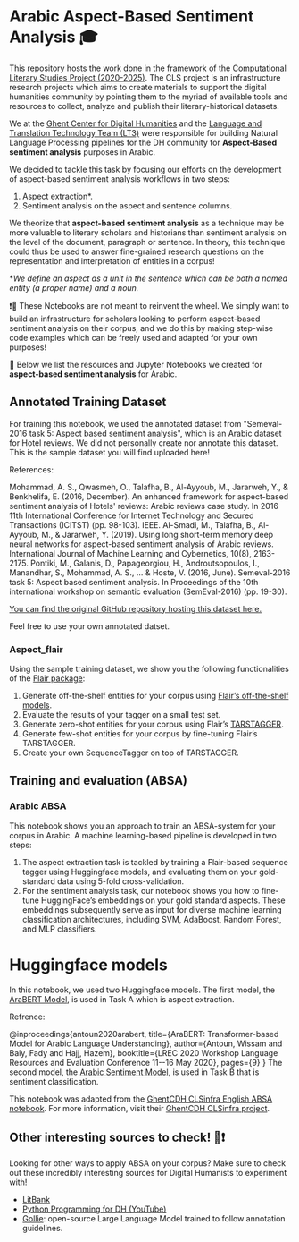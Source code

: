 # Arabic Aspect-Based Sentiment Analysis 🎓

This repository hosts the work done in the framework of the [Computational Literary Studies Project (2020-2025)](https://clsinfra.io/). The CLS project is an infrastructure research projects which aims to create materials to support the digital humanities community by pointing them to the myriad of available tools and resources to collect, analyze and publish their literary-historical datasets. 

We at the [Ghent Center for Digital Humanities](https://www.ghentcdh.ugent.be/) and the [Language and Translation Technology Team (LT3)](https://lt3.ugent.be/) were responsible for building Natural Language Processing pipelines for the DH community for **Aspect-Based sentiment analysis** purposes in Arabic. 

We decided to tackle this task by focusing our efforts on the development of aspect-based sentiment analysis workflows in two steps:
1.	Aspect extraction*.
2.	Sentiment analysis on the aspect and sentence columns.

We theorize that **aspect-based sentiment analysis** as a technique may be more valuable to literary scholars and historians than sentiment analysis on the level of the document, paragraph or sentence. In theory, this technique could thus be used to answer fine-grained research questions on the representation and interpretation of entities in a corpus!

*_We define an aspect as a unit in the sentence which can be both a named entity (a proper name) and a noun._

❗🧠 These Notebooks are not meant to reinvent the wheel. We simply want to build an infrastructure for scholars looking to perform aspect-based sentiment analysis on their corpus, and we do this by making step-wise code examples which can be freely used and adapted for your own purposes! 

🚀 Below we list the resources and Jupyter Notebooks we created for **aspect-based sentiment analysis** for Arabic.

## Annotated Training Dataset
For training this notebook, we used the annotated dataset from "Semeval-2016 task 5: Aspect based sentiment analysis", which is an Arabic dataset for Hotel reviews. We did not personally create nor annotate this dataset. This is the sample dataset you will find uploaded here!

References: 

Mohammad, A. S., Qwasmeh, O., Talafha, B., Al-Ayyoub, M., Jararweh, Y., & Benkhelifa, E. (2016, December). An enhanced framework for aspect-based sentiment analysis of Hotels' reviews: Arabic reviews case study. In 2016 11th International Conference for Internet Technology and Secured Transactions (ICITST) (pp. 98-103). IEEE.
Al-Smadi, M., Talafha, B., Al-Ayyoub, M., & Jararweh, Y. (2019). Using long short-term memory deep neural networks for aspect-based sentiment analysis of Arabic reviews. International Journal of Machine Learning and Cybernetics, 10(8), 2163-2175.
Pontiki, M., Galanis, D., Papageorgiou, H., Androutsopoulos, I., Manandhar, S., Mohammad, A. S., ... & Hoste, V. (2016, June). Semeval-2016 task 5: Aspect based sentiment analysis. In Proceedings of the 10th international workshop on semantic evaluation (SemEval-2016) (pp. 19-30).

[You can find the original GitHub repository hosting this dataset here.](https://github.com/msmadi/ABSA-Hotels)

Feel free to use your own annotated datset. 

###	**Aspect_flair**
Using the sample training dataset, we show you the following functionalities of the [Flair package](https://flairnlp.github.io/):
1.	Generate off-the-shelf entities for your corpus using [Flair’s off-the-shelf models](https://flairnlp.github.io/docs/category/tutorial-1-basic-tagging).
2.	Evaluate the results of your tagger on a small test set.
3.	Generate zero-shot entities for your corpus using Flair’s [TARSTAGGER](https://github.com/flairNLP/flair/blob/master/resources/docs/TUTORIAL_10_TRAINING_ZERO_SHOT_MODEL.md).
4.	Generate few-shot entities for your corpus by fine-tuning Flair’s TARSTAGGER.
5.	Create your own SequenceTagger on top of TARSTAGGER. 

## Training and evaluation (ABSA)
###	**Arabic ABSA**
This notebook shows you an approach to train an ABSA-system for your corpus in Arabic. A machine learning-based pipeline is developed in two steps: 
1)	The aspect extraction task is tackled by training a Flair-based sequence tagger using Huggingface models, and evaluating them on your gold-standard data using 5-fold cross-validation. 
2)	For the sentiment analysis task, our notebook shows you how to fine-tune HuggingFace’s embeddings on your gold standard aspects. These embeddings subsequently serve as input for diverse machine learning classification architectures, including SVM, AdaBoost, Random Forest, and MLP classifiers.


# Huggingface models
In this notebook, we used two Huggingface models.
The first model, the [AraBERT Model](aubmindlab/bert-base-arabertv2), is used in Task A which is aspect extraction.

Refrence: 

@inproceedings{antoun2020arabert,
  title={AraBERT: Transformer-based Model for Arabic Language Understanding},
  author={Antoun, Wissam and Baly, Fady and Hajj, Hazem},
  booktitle={LREC 2020 Workshop Language Resources and Evaluation Conference 11--16 May 2020},
  pages={9}
}
The second model, the [Arabic Sentiment Model](Walid-Ahmed/arabic-sentiment-model), is used in Task B that is sentiment classification.

This notebook was adapted from the [GhentCDH CLSinfra English ABSA notebook](https://github.com/GhentCDH/CLSinfra/blob/main/Notebooks/ABSA_HF_English.ipynb).
For more information, visit their [GhentCDH CLSinfra project](https://github.com/GhentCDH/CLSinfra/tree/main).

## Other interesting sources to check! 🦾❗

Looking for other ways to apply ABSA on your corpus? Make sure to check out these incredibly interesting sources for Digital Humanists to experiment with!
* [LitBank](https://github.com/dbamman/litbank)
* [Python Programming for DH (YouTube)](https://www.youtube.com/@python-programming)
* [Gollie](https://hitz-zentroa.github.io/GoLLIE/): open-source Large Language Model trained to follow annotation guidelines.


